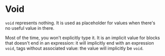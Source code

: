 # Void

`void` represents nothing. It is used as placeholder for values when there's no useful value in there.

Most of the time, you won't explicitly type it. It is an implicit value for blocks that doesn't end in an expression: it will implicitly end with an expression `void`, tags without associated value: the value will implicitly be `void`.
